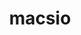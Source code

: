 ---
title: "macsio"
layout: cache
categories: [package, develop]
meta: {"compilers": ["gcc@11.4.0"], "num_specs": 31, "num_specs_by_stack": {"root": 31, "tutorial": 31}, "oss": ["ubuntu22.04"], "platforms": ["linux"], "stacks": ["root", "tutorial"], "targets": ["x86_64_v3"], "versions": ["1.1"]}
spec_details: [{"compiler": "gcc@11.4.0", "hash": "2ppzzju5p7lmzlgttfig47h7th2ldmfd", "os": "ubuntu22.04", "platform": "linux", "size": "-", "stacks": ["root", "tutorial"], "target": "x86_64_v3", "variants": ["build_system=cmake", "build_type=Release", "~exodus", "generator=make", "~hdf5", "~ipo", "+mpi", "patches:=59479b9", "~pdb", "+scr", "+silo", "~szip", "~typhonio", "~zfp", "~zlib"], "versions": ["1.1"]}, {"compiler": "gcc@11.4.0", "hash": "3jcpypt4v77adwtx5lrqlnliksn56aqf", "os": "ubuntu22.04", "platform": "linux", "size": "-", "stacks": ["root", "tutorial"], "target": "x86_64_v3", "variants": ["build_system=cmake", "build_type=Release", "~exodus", "generator=make", "~hdf5", "~ipo", "+mpi", "patches:=59479b9", "+pdb", "+scr", "~silo", "~szip", "~typhonio", "~zfp", "~zlib"], "versions": ["1.1"]}, {"compiler": "gcc@11.4.0", "hash": "4lp7cceu2nxxxww3qerskdkdcp2he4xe", "os": "ubuntu22.04", "platform": "linux", "size": "-", "stacks": ["root", "tutorial"], "target": "x86_64_v3", "variants": ["build_system=cmake", "build_type=Release", "~exodus", "generator=make", "~hdf5", "~ipo", "+mpi", "patches:=59479b9", "~pdb", "+scr", "+silo", "~szip", "~typhonio", "~zfp", "~zlib"], "versions": ["1.1"]}, {"compiler": "gcc@11.4.0", "hash": "5oydr6trjp7ddjucwzviv3kwvj4jk3mk", "os": "ubuntu22.04", "platform": "linux", "size": "-", "stacks": ["root", "tutorial"], "target": "x86_64_v3", "variants": ["build_system=cmake", "build_type=Release", "~exodus", "generator=make", "~hdf5", "~ipo", "+mpi", "patches:=59479b9", "~pdb", "+scr", "+silo", "~szip", "~typhonio", "~zfp", "~zlib"], "versions": ["1.1"]}, {"compiler": "gcc@11.4.0", "hash": "63p6xewsvde67xhkjezmklkmpbmgjgf5", "os": "ubuntu22.04", "platform": "linux", "size": "-", "stacks": ["root", "tutorial"], "target": "x86_64_v3", "variants": ["build_system=cmake", "build_type=Release", "~exodus", "generator=make", "~hdf5", "~ipo", "+mpi", "patches:=59479b9", "~pdb", "+scr", "+silo", "~szip", "~typhonio", "~zfp", "~zlib"], "versions": ["1.1"]}, {"compiler": "gcc@11.4.0", "hash": "65wimn2lnllpo6lpwiyd5cgt7uyf7i5n", "os": "ubuntu22.04", "platform": "linux", "size": "-", "stacks": ["root", "tutorial"], "target": "x86_64_v3", "variants": ["build_system=cmake", "build_type=Release", "~exodus", "generator=make", "~hdf5", "~ipo", "+mpi", "patches:=59479b9", "+pdb", "+scr", "~silo", "~szip", "~typhonio", "~zfp", "~zlib"], "versions": ["1.1"]}, {"compiler": "gcc@11.4.0", "hash": "74yr2wjhdzjdvifyvsgp37kzaww3pyuq", "os": "ubuntu22.04", "platform": "linux", "size": "-", "stacks": ["root", "tutorial"], "target": "x86_64_v3", "variants": ["build_system=cmake", "build_type=Release", "~exodus", "generator=make", "~hdf5", "~ipo", "+mpi", "patches:=59479b9", "~pdb", "+scr", "+silo", "~szip", "~typhonio", "~zfp", "~zlib"], "versions": ["1.1"]}, {"compiler": "gcc@11.4.0", "hash": "ao2xhwd4y53d63bzqgoknjd57pe4rxag", "os": "ubuntu22.04", "platform": "linux", "size": "-", "stacks": ["root", "tutorial"], "target": "x86_64_v3", "variants": ["build_system=cmake", "build_type=Release", "~exodus", "generator=make", "~hdf5", "~ipo", "+mpi", "patches:=59479b9", "+pdb", "+scr", "~silo", "~szip", "~typhonio", "~zfp", "~zlib"], "versions": ["1.1"]}, {"compiler": "gcc@11.4.0", "hash": "c7nserpf6nenuagceiltbnfwxft3s4vl", "os": "ubuntu22.04", "platform": "linux", "size": "-", "stacks": ["root", "tutorial"], "target": "x86_64_v3", "variants": ["build_system=cmake", "build_type=Release", "~exodus", "generator=make", "~hdf5", "~ipo", "+mpi", "patches:=59479b9", "~pdb", "+scr", "+silo", "~szip", "~typhonio", "~zfp", "~zlib"], "versions": ["1.1"]}, {"compiler": "gcc@11.4.0", "hash": "dhgh5wgxuesra26rwqjqdaxhskd4depd", "os": "ubuntu22.04", "platform": "linux", "size": "-", "stacks": ["root", "tutorial"], "target": "x86_64_v3", "variants": ["build_system=cmake", "build_type=Release", "~exodus", "generator=make", "~hdf5", "~ipo", "+mpi", "patches:=59479b9", "~pdb", "+scr", "+silo", "~szip", "~typhonio", "~zfp", "~zlib"], "versions": ["1.1"]}, {"compiler": "gcc@11.4.0", "hash": "dkucabswck6eqy6ef4booctho6ypzpsh", "os": "ubuntu22.04", "platform": "linux", "size": "-", "stacks": ["root", "tutorial"], "target": "x86_64_v3", "variants": ["build_system=cmake", "build_type=Release", "~exodus", "generator=make", "~hdf5", "~ipo", "+mpi", "patches:=59479b9", "+pdb", "+scr", "~silo", "~szip", "~typhonio", "~zfp", "~zlib"], "versions": ["1.1"]}, {"compiler": "gcc@11.4.0", "hash": "dtskx4d6c2stzmwmlmpxugdzwzeppdfz", "os": "ubuntu22.04", "platform": "linux", "size": "-", "stacks": ["root", "tutorial"], "target": "x86_64_v3", "variants": ["build_system=cmake", "build_type=Release", "~exodus", "generator=make", "~hdf5", "~ipo", "+mpi", "patches:=59479b9", "+pdb", "+scr", "~silo", "~szip", "~typhonio", "~zfp", "~zlib"], "versions": ["1.1"]}, {"compiler": "gcc@11.4.0", "hash": "fcrwqc3jqxs3d5t3icp4sj2onkgxiw4o", "os": "ubuntu22.04", "platform": "linux", "size": "-", "stacks": ["root", "tutorial"], "target": "x86_64_v3", "variants": ["build_system=cmake", "build_type=Release", "~exodus", "generator=make", "~hdf5", "~ipo", "+mpi", "patches:=59479b9", "+pdb", "+scr", "~silo", "~szip", "~typhonio", "~zfp", "~zlib"], "versions": ["1.1"]}, {"compiler": "gcc@11.4.0", "hash": "gi7lgeq2v6xfeu5czg3dyqotl4risofc", "os": "ubuntu22.04", "platform": "linux", "size": "-", "stacks": ["root", "tutorial"], "target": "x86_64_v3", "variants": ["build_system=cmake", "build_type=Release", "~exodus", "generator=make", "~hdf5", "~ipo", "+mpi", "patches:=59479b9", "+pdb", "+scr", "~silo", "~szip", "~typhonio", "~zfp", "~zlib"], "versions": ["1.1"]}, {"compiler": "gcc@11.4.0", "hash": "h3675umjrkd7leww3uxc4nuahqwg6xkp", "os": "ubuntu22.04", "platform": "linux", "size": "-", "stacks": ["root", "tutorial"], "target": "x86_64_v3", "variants": ["build_system=cmake", "build_type=Release", "~exodus", "generator=make", "~hdf5", "~ipo", "+mpi", "patches:=59479b9", "~pdb", "+scr", "+silo", "~szip", "~typhonio", "~zfp", "~zlib"], "versions": ["1.1"]}, {"compiler": "gcc@11.4.0", "hash": "i4jgwb2iewtltavjasxfewrkgjn542xk", "os": "ubuntu22.04", "platform": "linux", "size": "-", "stacks": ["root", "tutorial"], "target": "x86_64_v3", "variants": ["build_system=cmake", "build_type=Release", "~exodus", "generator=make", "~hdf5", "~ipo", "+mpi", "patches:=59479b9", "+pdb", "+scr", "~silo", "~szip", "~typhonio", "~zfp", "~zlib"], "versions": ["1.1"]}, {"compiler": "gcc@11.4.0", "hash": "if4vmbs4vle7rs5d6h6f24zmnlhzpk57", "os": "ubuntu22.04", "platform": "linux", "size": "-", "stacks": ["root", "tutorial"], "target": "x86_64_v3", "variants": ["build_system=cmake", "build_type=Release", "~exodus", "generator=make", "~hdf5", "~ipo", "+mpi", "patches:=59479b9", "+pdb", "+scr", "~silo", "~szip", "~typhonio", "~zfp", "~zlib"], "versions": ["1.1"]}, {"compiler": "gcc@11.4.0", "hash": "inkafuthpbmyzfhch74six6mgfny3uwi", "os": "ubuntu22.04", "platform": "linux", "size": "-", "stacks": ["root", "tutorial"], "target": "x86_64_v3", "variants": ["build_system=cmake", "build_type=Release", "~exodus", "generator=make", "~hdf5", "~ipo", "+mpi", "patches:=59479b9", "~pdb", "+scr", "+silo", "~szip", "~typhonio", "~zfp", "~zlib"], "versions": ["1.1"]}, {"compiler": "gcc@11.4.0", "hash": "kc7bry6j4g25w3rm2llltvkchtlhpqm3", "os": "ubuntu22.04", "platform": "linux", "size": "-", "stacks": ["root", "tutorial"], "target": "x86_64_v3", "variants": ["build_system=cmake", "build_type=Release", "~exodus", "generator=make", "~hdf5", "~ipo", "+mpi", "patches:=59479b9", "+pdb", "+scr", "~silo", "~szip", "~typhonio", "~zfp", "~zlib"], "versions": ["1.1"]}, {"compiler": "gcc@11.4.0", "hash": "kzyeifir2plh6wqsf54rcoyulnnq56wu", "os": "ubuntu22.04", "platform": "linux", "size": "-", "stacks": ["root", "tutorial"], "target": "x86_64_v3", "variants": ["build_system=cmake", "build_type=Release", "~exodus", "generator=make", "~hdf5", "~ipo", "+mpi", "patches:=59479b9", "+pdb", "+scr", "~silo", "~szip", "~typhonio", "~zfp", "~zlib"], "versions": ["1.1"]}, {"compiler": "gcc@11.4.0", "hash": "mgikezezlvlnttrab4x4y6bytpfxleyh", "os": "ubuntu22.04", "platform": "linux", "size": "-", "stacks": ["root", "tutorial"], "target": "x86_64_v3", "variants": ["build_system=cmake", "build_type=Release", "~exodus", "generator=make", "~hdf5", "~ipo", "+mpi", "patches:=59479b9", "~pdb", "+scr", "+silo", "~szip", "~typhonio", "~zfp", "~zlib"], "versions": ["1.1"]}, {"compiler": "gcc@11.4.0", "hash": "mkvqrs6pn3bvfsyogankgws5yl5tqp6d", "os": "ubuntu22.04", "platform": "linux", "size": "-", "stacks": ["root", "tutorial"], "target": "x86_64_v3", "variants": ["build_system=cmake", "build_type=Release", "~exodus", "generator=make", "~hdf5", "~ipo", "+mpi", "patches:=59479b9", "+pdb", "+scr", "~silo", "~szip", "~typhonio", "~zfp", "~zlib"], "versions": ["1.1"]}, {"compiler": "gcc@11.4.0", "hash": "ofwd2bklg7vfkkhidzqx3mbybn4fr4bh", "os": "ubuntu22.04", "platform": "linux", "size": "-", "stacks": ["root", "tutorial"], "target": "x86_64_v3", "variants": ["build_system=cmake", "build_type=Release", "~exodus", "generator=make", "~hdf5", "~ipo", "+mpi", "patches:=59479b9", "~pdb", "+scr", "+silo", "~szip", "~typhonio", "~zfp", "~zlib"], "versions": ["1.1"]}, {"compiler": "gcc@11.4.0", "hash": "rqyo6wevv5ddqaqmiyu6iq5kcdsrnvrk", "os": "ubuntu22.04", "platform": "linux", "size": "-", "stacks": ["root", "tutorial"], "target": "x86_64_v3", "variants": ["build_system=cmake", "build_type=Release", "~exodus", "generator=make", "~hdf5", "~ipo", "+mpi", "patches:=59479b9", "+pdb", "+scr", "~silo", "~szip", "~typhonio", "~zfp", "~zlib"], "versions": ["1.1"]}, {"compiler": "gcc@11.4.0", "hash": "scmhtp5jg6hg7gv7u6kmrd4z6m6rqvml", "os": "ubuntu22.04", "platform": "linux", "size": "-", "stacks": ["root", "tutorial"], "target": "x86_64_v3", "variants": ["build_system=cmake", "build_type=Release", "~exodus", "generator=make", "~hdf5", "~ipo", "+mpi", "patches:=59479b9", "~pdb", "+scr", "+silo", "~szip", "~typhonio", "~zfp", "~zlib"], "versions": ["1.1"]}, {"compiler": "gcc@11.4.0", "hash": "t6bmdc4jh7co4bfgodjepwbiayjghcny", "os": "ubuntu22.04", "platform": "linux", "size": "-", "stacks": ["root", "tutorial"], "target": "x86_64_v3", "variants": ["build_system=cmake", "build_type=Release", "~exodus", "generator=make", "~hdf5", "~ipo", "+mpi", "patches:=59479b9", "~pdb", "+scr", "+silo", "~szip", "~typhonio", "~zfp", "~zlib"], "versions": ["1.1"]}, {"compiler": "gcc@11.4.0", "hash": "yhxnnz2fe4byuwsy2izg6w6as52756gp", "os": "ubuntu22.04", "platform": "linux", "size": "-", "stacks": ["root", "tutorial"], "target": "x86_64_v3", "variants": ["build_system=cmake", "build_type=Release", "~exodus", "generator=make", "~hdf5", "~ipo", "+mpi", "patches:=59479b9", "+pdb", "+scr", "~silo", "~szip", "~typhonio", "~zfp", "~zlib"], "versions": ["1.1"]}, {"compiler": "gcc@11.4.0", "hash": "yhybx3tdzuewg4fdo3gvdwm27t5ro2sy", "os": "ubuntu22.04", "platform": "linux", "size": "-", "stacks": ["root", "tutorial"], "target": "x86_64_v3", "variants": ["build_system=cmake", "build_type=Release", "~exodus", "generator=make", "~hdf5", "~ipo", "+mpi", "patches:=59479b9", "~pdb", "+scr", "+silo", "~szip", "~typhonio", "~zfp", "~zlib"], "versions": ["1.1"]}, {"compiler": "gcc@11.4.0", "hash": "yua3mtiw7hgmp6brlgd2pg6jvqp7ysrb", "os": "ubuntu22.04", "platform": "linux", "size": "-", "stacks": ["root", "tutorial"], "target": "x86_64_v3", "variants": ["build_system=cmake", "build_type=Release", "~exodus", "generator=make", "~hdf5", "~ipo", "+mpi", "patches:=59479b9", "~pdb", "+scr", "+silo", "~szip", "~typhonio", "~zfp", "~zlib"], "versions": ["1.1"]}, {"compiler": "gcc@11.4.0", "hash": "zsi37izlcdz64simy3hj6x2p2opppf32", "os": "ubuntu22.04", "platform": "linux", "size": "-", "stacks": ["root", "tutorial"], "target": "x86_64_v3", "variants": ["build_system=cmake", "build_type=Release", "~exodus", "generator=make", "~hdf5", "~ipo", "+mpi", "patches:=59479b9", "+pdb", "+scr", "~silo", "~szip", "~typhonio", "~zfp", "~zlib"], "versions": ["1.1"]}, {"compiler": "gcc@11.4.0", "hash": "zzg35acoc2gpxhckjzzl2njjcflm2rlo", "os": "ubuntu22.04", "platform": "linux", "size": "-", "stacks": ["root", "tutorial"], "target": "x86_64_v3", "variants": ["build_system=cmake", "build_type=Release", "~exodus", "generator=make", "~hdf5", "~ipo", "+mpi", "patches:=59479b9", "+pdb", "+scr", "~silo", "~szip", "~typhonio", "~zfp", "~zlib"], "versions": ["1.1"]}]
---